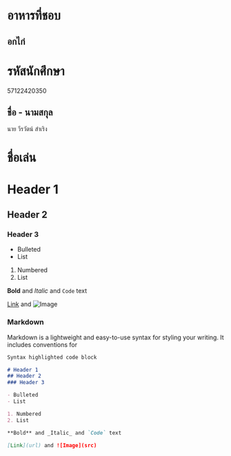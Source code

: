 # อาหารที่ชอบ
## อกไก่



# รหัสนักศึกษา
57122420350
## ชื่อ - นามสกุล
นาย วีรวัตน์ สำเริง
# ชื่อเล่น
# Header 1
## Header 2
### Header 3

- Bulleted
- List

1. Numbered
2. List

**Bold** and _Italic_ and `Code` text

[Link](url) and ![Image](src)

### Markdown

Markdown is a lightweight and easy-to-use syntax for styling your writing. It includes conventions for

```markdown
Syntax highlighted code block

# Header 1
## Header 2
### Header 3

- Bulleted
- List

1. Numbered
2. List

**Bold** and _Italic_ and `Code` text

[Link](url) and ![Image](src)
